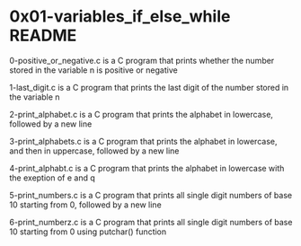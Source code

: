 # 0x01-variables_if_else_while README

0-positive_or_negative.c is a C program that prints whether the number stored in the variable n is positive or negative

1-last_digit.c is a C program that prints the last digit of the number stored in the variable n

2-print_alphabet.c is a C program that prints the alphabet in lowercase, followed by a new line

3-print_alphabets.c is a C program that prints the alphabet in lowercase, and then in uppercase, followed by a new line

4-print_alphabt.c is a C program that prints the alphabet in lowercase with the exeption of e and q

5-print_numbers.c is a C program that prints all single digit numbers of base 10 starting from 0, followed by a new line

6-print_numberz.c is a C program that prints all single digit numbers of base 10 starting from 0 using putchar() function
